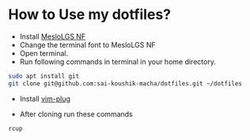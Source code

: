 # How to Use my dotfiles?

* Install [MesloLGS NF](https://github.com/romkatv/dotfiles-public/blob/master/.local/share/fonts/NerdFonts/MesloLGS%20NF%20Regular.ttf)
* Change the terminal font to MesloLGS NF
* Open terminal.
* Run following commands in terminal in your home directory.
```bash
sudo apt install git
git clone git@github.com:sai-koushik-macha/dotfiles.git ~/dotfiles
```
* Install [vim-plug](https://github.com/junegunn/vim-plug)

* After cloning run these commands
``` bash
rcup
```

